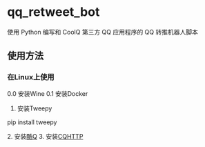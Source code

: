# qq_retweet_bot
使用 Python 编写和 CoolQ 第三方 QQ 应用程序的 QQ 转推机器人脚本

## 使用方法
### 在Linux上使用

0.0 安装Wine
0.1 安装Docker

1. 安装Tweepy
<p>pip install tweepy</p>
2. 安装<a href="https://cqp.cc/">酷Q</a>
3. 安装<a href="https://cqhttp.cc/">CQHTTP</a>
